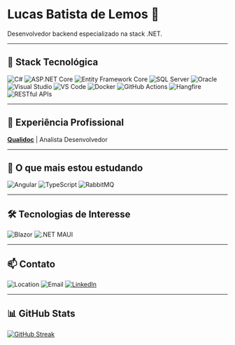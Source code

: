 # Lucas Batista de Lemos 👋

Desenvolvedor backend especializado na stack .NET.

---

## 🚀 Stack Tecnológica

![C#](https://img.shields.io/badge/C%23-239120?style=for-the-badge&logo=c-sharp&logoColor=white)
![ASP.NET Core](https://img.shields.io/badge/ASP.NET%20Core-512BD4?style=for-the-badge&logo=dotnet&logoColor=white)
![Entity Framework Core](https://img.shields.io/badge/EF%20Core-512BD4?style=for-the-badge&logo=entity-framework&logoColor=white)
![SQL Server](https://img.shields.io/badge/SQL%20Server-CC2927?style=for-the-badge&logo=microsoft-sql-server&logoColor=white)
![Oracle](https://img.shields.io/badge/Oracle-F80000?style=for-the-badge&logo=oracle&logoColor=white)
![Visual Studio](https://img.shields.io/badge/Visual%20Studio-5C2D91?style=for-the-badge&logo=visual-studio&logoColor=white)
![VS Code](https://img.shields.io/badge/VS%20Code-007ACC?style=for-the-badge&logo=visual-studio-code&logoColor=white)
![Docker](https://img.shields.io/badge/Docker-2496ED?style=for-the-badge&logo=docker&logoColor=white)
![GitHub Actions](https://img.shields.io/badge/GitHub%20Actions-2088FF?style=for-the-badge&logo=github-actions&logoColor=white)
![Hangfire](https://img.shields.io/badge/Hangfire-DC3D24?style=for-the-badge&logo=hangfire&logoColor=white)
![RESTful APIs](https://img.shields.io/badge/RESTful%20APIs-02569B?style=for-the-badge&logo=rest-api&logoColor=white)

---

## 🏢 Experiência Profissional

[**Qualidoc**](https://www.qualidoc.com.br/) | Analista Desenvolvedor

---

## 🌱 O que mais estou estudando

![Angular](https://img.shields.io/badge/Angular-18-DD0031?style=for-the-badge&logo=angular&logoColor=white)
![TypeScript](https://img.shields.io/badge/TypeScript-3178C6?style=for-the-badge&logo=typescript&logoColor=white)
![RabbitMQ](https://img.shields.io/badge/RabbitMQ-ec810b?style=for-the-badge&logo=rabbitmq&logoColor=white)

---

## 🛠️ Tecnologias de Interesse

![Blazor](https://img.shields.io/badge/Blazor-6F41DF?style=for-the-badge&logo=blazor&logoColor=white)
![.NET MAUI](https://img.shields.io/badge/.NET%20MAUI-512BD4?style=for-the-badge&logo=dotnet&logoColor=white)

---

## 📫 Contato

![Location](https://img.shields.io/badge/Location-Barueri,%20São%20Paulo,%20Brasil-512BD4?style=for-the-badge&logo=location&logoColor=white)
![Email](https://img.shields.io/badge/Email-lucasblemos@hotmail.com-512BD4?style=for-the-badge&logo=gmail&logoColor=white)
[![LinkedIn](https://img.shields.io/badge/LinkedIn-0077B5?style=for-the-badge&logo=linkedin&logoColor=white)](https://www.linkedin.com/in/lucasblemos)

---

## 📊 GitHub Stats

[![GitHub Streak](https://github-readme-streak-stats.herokuapp.com?user=LucasBLs&theme=dark&locale=pt-BR&date_format=j%2Fn%5B%2FY%5D)](https://git.io/streak-stats)
